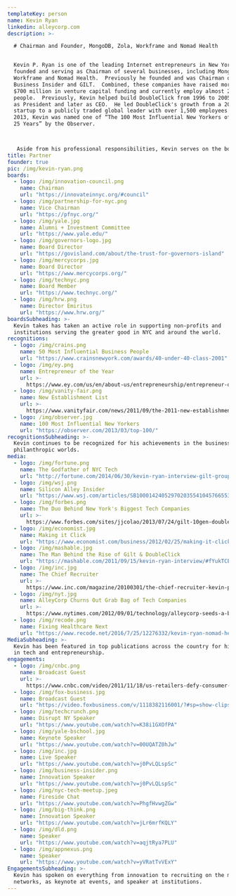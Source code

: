 ```yaml
---
templateKey: person
name: Kevin Ryan
linkedin: alleycorp.com
description: >-

  # Chairman and Founder, MongoDB, Zola, Workframe and Nomad Health


  Kevin P. Ryan is one of the leading Internet entrepreneurs in New York, having
  founded and serving as Chairman of several businesses, including MongoDB, Zola,
  Workframe and Nomad Health.  Previously he founded and was Chairman of
  Business Insider and GILT.  Combined, these companies have raised more than
  $700 million in venture capital funding and currently employ almost 2,000
  people.  Previously, Kevin helped build DoubleClick from 1996 to 2005, first
  as President and later as CEO.  He led DoubleClick's growth from a 20-person
  startup to a publicly traded global leader with over 1,500 employees.  In
  2013, Kevin was named one of “The 100 Most Influential New Yorkers of the Past
  25 Years” by the Observer.



   Aside from his professional responsibilities, Kevin serves on the board of Mercy Corps, is Vice Chairman of The Partnership for New York City, Chairman of the Partnership for New York City’s Innovation Council, is a member of the CFR Committee on Foreign Affairs, is on the Board of TECH:NYC and in Director Emeritus for Human Right Watch.  He previously served on the boards of Yale Corporation, INSEAD, The Trust for Governors Island, the Direct Marketing Association, The Ad Council, HotJobs and the advisory board of Doctors Without Borders.  He holds a B.A. from Yale University and an M.B.A. from INSEAD.
title: Partner
founder: true
pic: /img/kevin-ryan.png
boards:
  - logo: /img/innovation-council.png
    name: Chairman
    url: "https://innovateinnyc.org/#council"
  - logo: /img/partnership-for-nyc.png
    name: Vice Chairman
    url: "https://pfnyc.org/"
  - logo: /img/yale.jpg
    name: Alumni + Investment Committee
    url: "https://www.yale.edu/"
  - logo: /img/governors-logo.jpg
    name: Board Director
    url: "https://govisland.com/about/the-trust-for-governors-island"
  - logo: /img/mercycorps.jpg
    name: Board Director
    url: "https://www.mercycorps.org/"
  - logo: /img/technyc.png
    name: Board Member
    url: "https://www.technyc.org/"
  - logo: /img/hrw.png
    name: Director Emiritus
    url: "https://www.hrw.org/"
boardsSubheading: >-
  Kevin takes has taken an active role in supporting non-profits and
  institutions serving the greater good in NYC and around the world.
recognitions:
  - logo: /img/crains.png
    name: 50 Most Influential Business People
    url: "https://www.crainsnewyork.com/awards/40-under-40-class-2001"
  - logo: /img/ey.png
    name: Entrepreneur of the Year
    url: >-
      https://www.ey.com/us/en/about-us/entrepreneurship/entrepreneur-of-the-year
  - logo: /img/vanity-fair.png
    name: New Establishment List
    url: >-
      https://www.vanityfair.com/news/2011/09/the-2011-new-establishment-list--and-the-top-spot-goes-to---
  - logo: /img/observer.jpg
    name: 100 Most Influential New Yorkers
    url: "https://observer.com/2013/03/top-100/"
recognitionsSubheading: >-
  Kevin continues to be recognized for his achievements in the business and
  philanthropic worlds.
media:
  - logo: /img/fortune.png
    name: The Godfather of NYC Tech
    url: "http://fortune.com/2014/06/30/kevin-ryan-interview-gilt-groupe/"
  - logo: /img/wsj.png
    name: Silicon Alley Insider
    url: "https://www.wsj.com/articles/SB10001424052970203554104576655342371940156"
  - logo: /img/forbes.png
    name: The Duo Behind New York's Biggest Tech Companies
    url: >-
      https://www.forbes.com/sites/jjcolao/2013/07/24/gilt-10gen-doubleclick-meet-the-duo-behind-new-yorks-most-successful-tech-companies/#6e217c1a30c4
  - logo: /img/economist.jpg
    name: Making it Click
    url: "https://www.economist.com/business/2012/02/25/making-it-click"
  - logo: /img/mashable.jpg
    name: The Man Behind the Rise of Gilt & DoubleClick
    url: "https://mashable.com/2011/09/15/kevin-ryan-interview/#fYukTCEEoEqw"
  - logo: /img/inc.jpg
    name: The Chief Recruiter
    url: >-
      https://www.inc.com/magazine/20100301/the-chief-recruiter-kevin-p-ryan-alleycorp.html#
  - logo: /img/nyt.jpg
    name: AlleyCorp Churns Out Grab Bag of Tech Companies
    url: >-
      https://www.nytimes.com/2012/09/01/technology/alleycorp-seeds-a-blossoming-internet-hub-in-new-york.html
  - logo: /img/recode.png
    name: Fixing Healthcare Next
    url: "https://www.recode.net/2016/7/25/12276332/kevin-ryan-nomad-health-funding"
MediaSubheading: >-
  Kevin has been featured in top publications across the country for his efforts
  in tech and entrepreneurship.
engagements:
  - logo: /img/cnbc.png
    name: Broadcast Guest
    url: >-
      https://www.cnbc.com/video/2011/11/18/us-retailers-defy-consumer-crunch-with-positive-sales-results-.html
  - logo: /img/fox-business.jpg
    name: Broadcast Guest
    url: "https://video.foxbusiness.com/v/1118382116001/?#sp=show-clips"
  - logo: /img/techcrunch.png
    name: Disrupt NY Speaker
    url: "https://www.youtube.com/watch?v=K38i1GXOfPA"
  - logo: /img/yale-bschool.jpg
    name: Keynote Speaker
    url: "https://www.youtube.com/watch?v=00UQATZ0hJw"
  - logo: /img/inc.jpg
    name: Live Speaker
    url: "https://www.youtube.com/watch?v=j0PvLQLspSc"
  - logo: /img/business-insider.png
    name: Innovation Speaker
    url: "https://www.youtube.com/watch?v=j0PvLQLspSc"
  - logo: /img/nyc-tech-meetup.jpeg
    name: Fireside Chat
    url: "https://www.youtube.com/watch?v=PhgfHvwgZGw"
  - logo: /img/big-think.png
    name: Innovation Speaker
    url: "https://www.youtube.com/watch?v=jLr6mrfKQLY"
  - logo: /img/dld.png
    name: Speaker
    url: "https://www.youtube.com/watch?v=aqjtRya7PLU"
  - logo: /img/appnexus.png
    name: Speaker
    url: "https://www.youtube.com/watch?v=yVRatTvVExY"
EngagementsSubheading: >-
  Kevin has spoken on everything from innovation to recruiting on the major
  networks, as keynote at events, and speaker at institutions.
---
```


